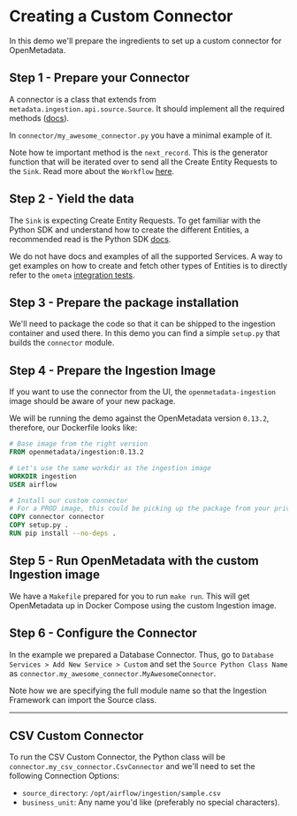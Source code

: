 # Creating a Custom Connector

In this demo we'll prepare the ingredients to set up a custom connector for OpenMetadata.

## Step 1 - Prepare your Connector

A connector is a class that extends from `metadata.ingestion.api.source.Source`. It should implement
all the required methods ([docs](https://docs.open-metadata.org/sdk/python/build-connector/source#for-consumers-of-openmetadata-ingestion-to-define-custom-connectors-in-their-own-package-with-same-namespace)).

In `connector/my_awesome_connector.py` you have a minimal example of it.

Note how te important method is the `next_record`. This is the generator function that will be iterated over
to send all the Create Entity Requests to the `Sink`. Read more about the `Workflow` [here](https://docs.open-metadata.org/sdk/python/build-connector).

## Step 2 - Yield the data

The `Sink` is expecting Create Entity Requests. To get familiar with the Python SDK and understand how to create
the different Entities, a recommended read is the Python SDK [docs](https://docs.open-metadata.org/sdk/python).

We do not have docs and examples of all the supported Services. A way to get examples on how to create and fetch
other types of Entities is to directly refer to the `ometa` [integration tests](https://github.com/open-metadata/OpenMetadata/tree/main/ingestion/tests/integration/ometa).

## Step 3 - Prepare the package installation

We'll need to package the code so that it can be shipped to the ingestion container and used there. In this demo
you can find a simple `setup.py` that builds the `connector` module.

## Step 4 - Prepare the Ingestion Image

If you want to use the connector from the UI, the `openmetadata-ingestion` image should be aware of your new package.

We will be running the demo against the OpenMetadata version `0.13.2`, therefore, our Dockerfile looks like:

```Dockerfile
# Base image from the right version
FROM openmetadata/ingestion:0.13.2

# Let's use the same workdir as the ingestion image
WORKDIR ingestion
USER airflow

# Install our custom connector
# For a PROD image, this could be picking up the package from your private package index
COPY connector connector
COPY setup.py .
RUN pip install --no-deps .
```

## Step 5 - Run OpenMetadata with the custom Ingestion image

We have a `Makefile` prepared for you to run `make run`. This will get OpenMetadata up in Docker Compose using the
custom Ingestion image.

## Step 6 - Configure the Connector

In the example we prepared a Database Connector. Thus, go to `Database Services > Add New Service > Custom`
and set the `Source Python Class Name` as `connector.my_awesome_connector.MyAwesomeConnector`.

Note how we are specifying the full module name so that the Ingestion Framework can import the Source class.

---

## CSV Custom Connector

To run the CSV Custom Connector, the Python class will be `connector.my_csv_connector.CsvConnector` and we'll need
to set the following Connection Options:
- `source_directory`: `/opt/airflow/ingestion/sample.csv`
- `business_unit`: Any name you'd like (preferably no special characters).
